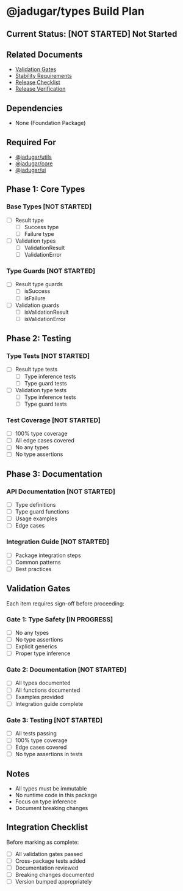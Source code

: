 # @jadugar/types Build Plan

## Current Status: [NOT STARTED] Not Started

## Related Documents
- [Validation Gates](../integration/validation-gates.md#jadugar/types)
- [Stability Requirements](../integration/stability-checks.md)
- [Release Checklist](../release/checklist.md#jadugar/types)
- [Release Verification](../release/verification.md)

## Dependencies
- None (Foundation Package)

## Required For
- [@jadugar/utils](02-utils.md)
- [@jadugar/core](03-core.md)
- [@jadugar/ui](04-ui.md)

## Phase 1: Core Types
### Base Types [NOT STARTED]
- [ ] Result type
  - [ ] Success type
  - [ ] Failure type
- [ ] Validation types
  - [ ] ValidationResult
  - [ ] ValidationError

### Type Guards [NOT STARTED]
- [ ] Result type guards
  - [ ] isSuccess
  - [ ] isFailure
- [ ] Validation guards
  - [ ] isValidationResult
  - [ ] isValidationError

## Phase 2: Testing
### Type Tests [NOT STARTED]
- [ ] Result type tests
  - [ ] Type inference tests
  - [ ] Type guard tests
- [ ] Validation type tests
  - [ ] Type inference tests
  - [ ] Type guard tests

### Test Coverage [NOT STARTED]
- [ ] 100% type coverage
- [ ] All edge cases covered
- [ ] No any types
- [ ] No type assertions

## Phase 3: Documentation
### API Documentation [NOT STARTED]
- [ ] Type definitions
- [ ] Type guard functions
- [ ] Usage examples
- [ ] Edge cases

### Integration Guide [NOT STARTED]
- [ ] Package integration steps
- [ ] Common patterns
- [ ] Best practices

## Validation Gates
Each item requires sign-off before proceeding:

### Gate 1: Type Safety [IN PROGRESS]
- [ ] No any types
- [ ] No type assertions
- [ ] Explicit generics
- [ ] Proper type inference

### Gate 2: Documentation [NOT STARTED]
- [ ] All types documented
- [ ] All functions documented
- [ ] Examples provided
- [ ] Integration guide complete

### Gate 3: Testing [NOT STARTED]
- [ ] All tests passing
- [ ] 100% type coverage
- [ ] Edge cases covered
- [ ] No type assertions in tests

## Notes
- All types must be immutable
- No runtime code in this package
- Focus on type inference
- Document breaking changes

## Integration Checklist
Before marking as complete:
- [ ] All validation gates passed
- [ ] Cross-package tests added
- [ ] Documentation reviewed
- [ ] Breaking changes documented
- [ ] Version bumped appropriately
